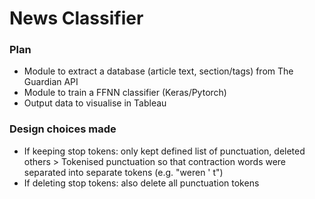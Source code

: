 # News Classifier

### Plan
- Module to extract a database (article text, section/tags) from The Guardian API
- Module to train a FFNN classifier (Keras/Pytorch) 
- Output data to visualise in Tableau

### Design choices made
- If keeping stop tokens: only kept defined list of punctuation, deleted others
    \> Tokenised punctuation so that contraction words were separated into separate tokens (e.g. "weren ' t")
- If deleting stop tokens: also delete all punctuation tokens


